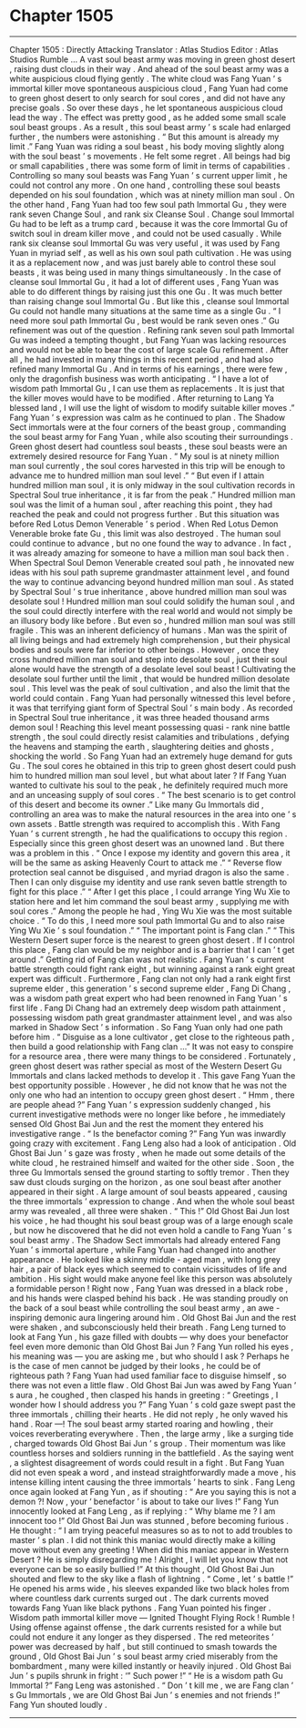 
# Chapter 1505


---

Chapter 1505 : Directly Attacking
Translator :
Atlas Studios
Editor :
Atlas Studios
Rumble …
A vast soul beast army was moving in green ghost desert , raising dust clouds in their way .
And ahead of the soul beast army was a white auspicious cloud flying gently .
The white cloud was Fang Yuan ’ s immortal killer move spontaneous auspicious cloud , Fang Yuan had come to green ghost desert to only search for soul cores , and did not have any precise goals . So over these days , he let spontaneous auspicious cloud lead the way .
The effect was pretty good , as he added some small scale soul beast groups .
As a result , this soul beast army ’ s scale had enlarged further , the numbers were astonishing .
“ But this amount is already my limit .” Fang Yuan was riding a soul beast , his body moving slightly along with the soul beast ’ s movements .
He felt some regret .
All beings had big or small capabilities , there was some form of limit in terms of capabilities .
Controlling so many soul beasts was Fang Yuan ’ s current upper limit , he could not control any more .
On one hand , controlling these soul beasts depended on his soul foundation , which was at ninety million man soul . On the other hand , Fang Yuan had too few soul path Immortal Gu , they were rank seven Change Soul , and rank six Cleanse Soul .
Change soul Immortal Gu had to be left as a trump card , because it was the core Immortal Gu of switch soul in dream killer move , and could not be used casually . While rank six cleanse soul Immortal Gu was very useful , it was used by Fang Yuan in myriad self , as well as his own soul path cultivation . He was using it as a replacement now , and was just barely able to control these soul beasts , it was being used in many things simultaneously .
In the case of cleanse soul Immortal Gu , it had a lot of different uses , Fang Yuan was able to do different things by raising just this one Gu . It was much better than raising change soul Immortal Gu .
But like this , cleanse soul Immortal Gu could not handle many situations at the same time as a single Gu .
“ I need more soul path Immortal Gu , best would be rank seven ones .”
Gu refinement was out of the question .
Refining rank seven soul path Immortal Gu was indeed a tempting thought , but Fang Yuan was lacking resources and would not be able to bear the cost of large scale Gu refinement . After all , he had invested in many things in this recent period , and had also refined many Immortal Gu . And in terms of his earnings , there were few , only the dragonfish business was worth anticipating .
“ I have a lot of wisdom path Immortal Gu , I can use them as replacements . It is just that the killer moves would have to be modified . After returning to Lang Ya blessed land , I will use the light of wisdom to modify suitable killer moves .”
Fang Yuan ’ s expression was calm as he continued to plan .
The Shadow Sect immortals were at the four corners of the beast group , commanding the soul beast army for Fang Yuan , while also scouting their surroundings .
Green ghost desert had countless soul beasts , these soul beasts were an extremely desired resource for Fang Yuan .
“ My soul is at ninety million man soul currently , the soul cores harvested in this trip will be enough to advance me to hundred million man soul level .”
“ But even if I attain hundred million man soul , it is only midway in the soul cultivation records in Spectral Soul true inheritance , it is far from the peak .”
Hundred million man soul was the limit of a human soul , after reaching this point , they had reached the peak and could not progress further .
But this situation was before Red Lotus Demon Venerable ’ s period . When Red Lotus Demon Venerable broke fate Gu , this limit was also destroyed .
The human soul could continue to advance , but no one found the way to advance . In fact , it was already amazing for someone to have a million man soul back then .
When Spectral Soul Demon Venerable created soul path , he innovated new ideas with his soul path supreme grandmaster attainment level , and found the way to continue advancing beyond hundred million man soul .
As stated by Spectral Soul ’ s true inheritance , above hundred million man soul was desolate soul !
Hundred million man soul could solidify the human soul , and the soul could directly interfere with the real world and would not simply be an illusory body like before . But even so , hundred million man soul was still fragile .
This was an inherent deficiency of humans .
Man was the spirit of all living beings and had extremely high comprehension , but their physical bodies and souls were far inferior to other beings .
However , once they cross hundred million man soul and step into desolate soul , just their soul alone would have the strength of a desolate level soul beast !
Cultivating the desolate soul further until the limit , that would be hundred million desolate soul .
This level was the peak of soul cultivation , and also the limit that the world could contain .
Fang Yuan had personally witnessed this level before , it was that terrifying giant form of Spectral Soul ’ s main body . As recorded in Spectral Soul true inheritance , it was three headed thousand arms demon soul !
Reaching this level meant possessing quasi - rank nine battle strength , the soul could directly resist calamities and tribulations , defying the heavens and stamping the earth , slaughtering deities and ghosts , shocking the world .
So Fang Yuan had an extremely huge demand for guts Gu .
The soul cores he obtained in this trip to green ghost desert could push him to hundred million man soul level , but what about later ?
If Fang Yuan wanted to cultivate his soul to the peak , he definitely required much more and an unceasing supply of soul cores .
“ The best scenario is to get control of this desert and become its owner .”
Like many Gu Immortals did , controlling an area was to make the natural resources in the area into one ’ s own assets . Battle strength was required to accomplish this .
With Fang Yuan ’ s current strength , he had the qualifications to occupy this region . Especially since this green ghost desert was an unowned land .
But there was a problem in this .
“ Once I expose my identity and govern this area , it will be the same as asking Heavenly Court to attack me .”
“ Reverse flow protection seal cannot be disguised , and myriad dragon is also the same . Then I can only disguise my identity and use rank seven battle strength to fight for this place .”
“ After I get this place , I could arrange Ying Wu Xie to station here and let him command the soul beast army , supplying me with soul cores .”
Among the people he had , Ying Wu Xie was the most suitable choice .
“ To do this , I need more soul path Immortal Gu and to also raise Ying Wu Xie ’ s soul foundation .”
“ The important point is Fang clan .”
“ This Western Desert super force is the nearest to green ghost desert . If I control this place , Fang clan would be my neighbor and is a barrier that I can ’ t get around .”
Getting rid of Fang clan was not realistic .
Fang Yuan ’ s current battle strength could fight rank eight , but winning against a rank eight great expert was difficult . Furthermore , Fang clan not only had a rank eight first supreme elder , this generation ’ s second supreme elder , Fang Di Chang , was a wisdom path great expert who had been renowned in Fang Yuan ’ s first life . Fang Di Chang had an extremely deep wisdom path attainment , possessing wisdom path great grandmaster attainment level , and was also marked in Shadow Sect ’ s information .
So Fang Yuan only had one path before him .
“ Disguise as a lone cultivator , get close to the righteous path , then build a good relationship with Fang clan …”
It was not easy to conspire for a resource area , there were many things to be considered . Fortunately , green ghost desert was rather special as most of the Western Desert Gu Immortals and clans lacked methods to develop it . This gave Fang Yuan the best opportunity possible .
However , he did not know that he was not the only one who had an intention to occupy green ghost desert .
“ Hmm , there are people ahead ?” Fang Yuan ’ s expression suddenly changed , his current investigative methods were no longer like before , he immediately sensed Old Ghost Bai Jun and the rest the moment they entered his investigative range .
“ Is the benefactor coming ?” Fang Yun was inwardly going crazy with excitement .
Fang Leng also had a look of anticipation .
Old Ghost Bai Jun ’ s gaze was frosty , when he made out some details of the white cloud , he restrained himself and waited for the other side .
Soon , the three Gu Immortals sensed the ground starting to softly tremor .
Then they saw dust clouds surging on the horizon , as one soul beast after another appeared in their sight .
A large amount of soul beasts appeared , causing the three immortals ’ expression to change .
And when the whole soul beast army was revealed , all three were shaken .
“ This !” Old Ghost Bai Jun lost his voice , he had thought his soul beast group was of a large enough scale , but now he discovered that he did not even hold a candle to Fang Yuan ’ s soul beast army .
The Shadow Sect immortals had already entered Fang Yuan ’ s immortal aperture , while Fang Yuan had changed into another appearance .
He looked like a skinny middle - aged man , with long grey hair , a pair of black eyes which seemed to contain vicissitudes of life and ambition . His sight would make anyone feel like this person was absolutely a formidable person !
Right now , Fang Yuan was dressed in a black robe , and his hands were clasped behind his back . He was standing proudly on the back of a soul beast while controlling the soul beast army , an awe - inspiring demonic aura lingering around him .
Old Ghost Bai Jun and the rest were shaken , and subconsciously held their breath .
Fang Leng turned to look at Fang Yun , his gaze filled with doubts — why does your benefactor feel even more demonic than Old Ghost Bai Jun ?
Fang Yun rolled his eyes , his meaning was — you are asking me , but who should I ask ? Perhaps he is the case of men cannot be judged by their looks , he could be of righteous path ?
Fang Yuan had used familiar face to disguise himself , so there was not even a little flaw .
Old Ghost Bai Jun was awed by Fang Yuan ’ s aura , he coughed , then clasped his hands in greeting : “ Greetings , I wonder how I should address you ?”
Fang Yuan ’ s cold gaze swept past the three immortals , chilling their hearts . He did not reply , he only waved his hand .
Roar —!
The soul beast army started roaring and howling , their voices reverberating everywhere .
Then , the large army , like a surging tide , charged towards Old Ghost Bai Jun ’ s group . Their momentum was like countless horses and soldiers running in the battlefield .
As the saying went , a slightest disagreement of words could result in a fight . But Fang Yuan did not even speak a word , and instead straightforwardly made a move , his intense killing intent causing the three immortals ’ hearts to sink .
Fang Leng once again looked at Fang Yun , as if shouting : “ Are you saying this is not a demon ?! Now , your ‘ benefactor ’ is about to take our lives !”
Fang Yun innocently looked at Fang Leng , as if replying : “ Why blame me ? I am innocent too !”
Old Ghost Bai Jun was stunned , before becoming furious .
He thought : “ I am trying peaceful measures so as to not to add troubles to master ’ s plan . I did not think this maniac would directly make a killing move without even any greeting ! When did this maniac appear in Western Desert ? He is simply disregarding me ! Alright , I will let you know that not everyone can be so easily bullied !”
At this thought , Old Ghost Bai Jun shouted and flew to the sky like a flash of lightning .
“ Come , let ’ s battle !” He opened his arms wide , his sleeves expanded like two black holes from where countless dark currents surged out .
The dark currents moved towards Fang Yuan like black pythons .
Fang Yuan pointed his finger .
Wisdom path immortal killer move — Ignited Thought Flying Rock !
Rumble !
Using offense against offense , the dark currents resisted for a while but could not endure it any longer as they dispersed .
The red meteorites ’ power was decreased by half , but still continued to smash towards the ground , Old Ghost Bai Jun ’ s soul beast army cried miserably from the bombardment , many were killed instantly or heavily injured .
Old Ghost Bai Jun ’ s pupils shrunk in fright : ‘” Such power !”
“ He is a wisdom path Gu Immortal ?” Fang Leng was astonished .
“ Don ’ t kill me , we are Fang clan ’ s Gu Immortals , we are Old Ghost Bai Jun ’ s enemies and not friends !” Fang Yun shouted loudly .

---

